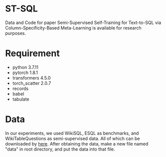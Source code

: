 # ST-SQL
Data and Code for paper Semi-Supervised Self-Training for Text-to-SQL via Column-Specificity-Based Meta-Learning is available for research purposes.

# Requirement
* python 3.7.11
* pytorch 1.8.1
* transformers 4.5.0
* torch_scatter 2.0.7
* records
* babel
* tabulate

# Data
In our experiments, we used WikiSQL, ESQL as benchmarks, and WikiTableQuestions as semi-supervised data. All of which can be downloaded by [here](https://drive.google.com/drive/folders/1nnN2Yph_FGxisPo4_SwkWQ4YO8E69-AX?usp=sharing). After obtaining the data, make a new file named "data" in root directory, and put the data into that file.


